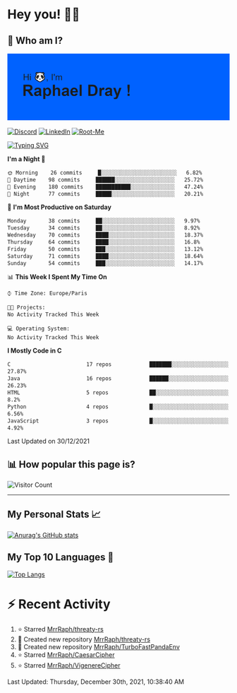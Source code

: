 # **Hey you! 👋🏼**

## **🔎 Who am I?**

<img src="https://github.com/MrrRaph/MrrRaph/blob/master/header.png?raw=true">

[![Discord](https://img.shields.io/badge/Discord-7289DA?style=for-the-badge&logo=discord&logoColor=white
)](https://discordapp.com/users/MrRaph#4214/)
[![LinkedIn](https://img.shields.io/badge/LinkedIn-0077B5?style=for-the-badge&logo=linkedin&logoColor=white)](https://www.linkedin.com/in/raphaeldray/)
[![Root-Me](https://img.shields.io/badge/dynamic/json?color=yellowgreen&label=Root-me%20Score&query=score&style=for-the-badge&url=https://raw.githubusercontent.com/MrrRaph/MrrRaph/master/root-me-stats.json&logoColor=white)](https://www.root-me.org/PandHacker)


[![Typing SVG](https://readme-typing-svg.herokuapp.com?font=glory&size=23&multiline=true&height=65&lines=CyberSecurity+Engineer+%F0%9F%92%BB;Freelance+Fullstack+Developer)](https://git.io/typing-svg)

<!--START_SECTION:waka-->
**I'm a Night 🦉** 

```text
🌞 Morning    26 commits     █░░░░░░░░░░░░░░░░░░░░░░░░   6.82% 
🌆 Daytime    98 commits     ██████░░░░░░░░░░░░░░░░░░░   25.72% 
🌃 Evening    180 commits    ███████████░░░░░░░░░░░░░░   47.24% 
🌙 Night      77 commits     █████░░░░░░░░░░░░░░░░░░░░   20.21%

```
📅 **I'm Most Productive on Saturday** 

```text
Monday       38 commits     ██░░░░░░░░░░░░░░░░░░░░░░░   9.97% 
Tuesday      34 commits     ██░░░░░░░░░░░░░░░░░░░░░░░   8.92% 
Wednesday    70 commits     ████░░░░░░░░░░░░░░░░░░░░░   18.37% 
Thursday     64 commits     ████░░░░░░░░░░░░░░░░░░░░░   16.8% 
Friday       50 commits     ███░░░░░░░░░░░░░░░░░░░░░░   13.12% 
Saturday     71 commits     ████░░░░░░░░░░░░░░░░░░░░░   18.64% 
Sunday       54 commits     ███░░░░░░░░░░░░░░░░░░░░░░   14.17%

```


📊 **This Week I Spent My Time On** 

```text
⌚︎ Time Zone: Europe/Paris

🐱‍💻 Projects: 
No Activity Tracked This Week

💻 Operating System: 
No Activity Tracked This Week

```

**I Mostly Code in C** 

```text
C                        17 repos            ███████░░░░░░░░░░░░░░░░░░   27.87% 
Java                     16 repos            ██████░░░░░░░░░░░░░░░░░░░   26.23% 
HTML                     5 repos             ██░░░░░░░░░░░░░░░░░░░░░░░   8.2% 
Python                   4 repos             █░░░░░░░░░░░░░░░░░░░░░░░░   6.56% 
JavaScript               3 repos             █░░░░░░░░░░░░░░░░░░░░░░░░   4.92%

```



 Last Updated on 30/12/2021
<!--END_SECTION:waka-->

## **📊 How popular this page is?**

![Visitor Count](https://profile-counter.glitch.me/MrrRaph/count.svg)

---

## **My Personal Stats 📈**

[![Anurag's GitHub stats](https://github-readme-stats.vercel.app/api?username=mrrraph&count_private=true&show_icons=true&title_color=fff&text_color=fff&bg_color=30,36d1dc,904e95)](https://github.com/anuraghazra/github-readme-stats)

## **My Top 10 Languages 📣**

[![Top Langs](https://github-readme-stats.vercel.app/api/top-langs/?username=mrrraph&langs_count=10&layout=compact&hide=html,css&hide_title=true)](https://github.com/anuraghazra/github-readme-stats)


# **⚡ Recent Activity**

<!--RECENT_ACTIVITY:start-->
1. ⭐ Starred [MrrRaph/threaty-rs](https://github.com/MrrRaph/threaty-rs)
2. 📔 Created new repository [MrrRaph/threaty-rs](https://github.com/MrrRaph/threaty-rs)
3. 📔 Created new repository [MrrRaph/TurboFastPandaEnv](https://github.com/MrrRaph/TurboFastPandaEnv)
4. ⭐ Starred [MrrRaph/CaesarCipher](https://github.com/MrrRaph/CaesarCipher)
5. ⭐ Starred [MrrRaph/VigenereCipher](https://github.com/MrrRaph/VigenereCipher)
<!--RECENT_ACTIVITY:end-->
<!--RECENT_ACTIVITY:last_update-->
Last Updated: Thursday, December 30th, 2021, 10:38:40 AM
<!--RECENT_ACTIVITY:last_update_end-->
